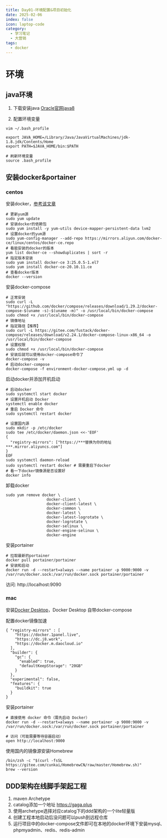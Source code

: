 ```yaml
---
title: Day01-环境配置&项目初始化
date: 2025-02-06
index: false
icon: laptop-code
category:
  - 学习笔记
  - 大营销
tags:
  - docker
---
```

# 环境
## java环境
1. 下载安装java
[Oracle官网java8](https://www.oracle.com/java/technologies/javase/javase8u211-later-archive-downloads.html)

2. 配置环境变量
```shell
vim ~/.bash_profile
```
```shell
export JAVA_HOME=/Library/Java/JavaVirtualMachines/jdk-1.8.jdk/Contents/Home
export PATH=$JAVA_HOME/bin:$PATH
```
```shell
# 刷新环境变量
source .bash_profile
```

## 安装docker&portainer
### centos
安装docker，[参考该文章](https://bugstack.cn/md/road-map/docker.html)
```shell
# 更新yum源
sudo yum update
# 安装docker的依赖包
sudo yum install -y yum-utils device-mapper-persistent-data lvm2
# 设置docker的yum源
sudo yum-config-manager --add-repo https://mirrors.aliyun.com/docker-ce/linux/centos/docker-ce.repo
# 看能安装的docker的版本
yum list docker-ce --showduplicates | sort -r
# 指定版本安装
sudo yum install docker-ce 3:25.0.5-1.el7
sudo yum install docker-ce-20.10.11.ce
# 查看docker版本
docker --version
```
安装docker-compose
```shell
# 正常安装
sudo curl -L "https://github.com/docker/compose/releases/download/1.29.2/docker-compose-$(uname -s)-$(uname -m)" -o /usr/local/bin/docker-compose
sudo chmod +x /usr/local/bin/docker-compose
# 镜像地址
# 指定路径【推荐】
sudo curl -L https://gitee.com/fustack/docker-compose/releases/download/v2.24.1/docker-compose-linux-x86_64 -o /usr/local/bin/docker-compose
# 设置权限
sudo chmod +x /usr/local/bin/docker-compose
# 安装后就可以使用docker-compose命令了
docker-compose -v
# 启动docker-compose
docker-compose -f environment-docker-compose.yml up -d
```
启动docker并添加开机启动
```shell
# 启动docker
sudo systemctl start docker
# 设置开机启动 Docker
systemctl enable docker
# 重启 Docker 命令
sudo systemctl restart docker

# 设置国内源
sudo mkdir -p /etc/docker
sudo tee /etc/docker/daemon.json <<-'EOF'
{
  "registry-mirrors": ["https://***替换为你的地址***.mirror.aliyuncs.com"]
}
EOF
sudo systemctl daemon-reload
sudo systemctl restart docker # 需要重启下docker
# 看一下docker镜像源是否设置好
docker info
```
卸载docker
```shell
sudo yum remove docker \
                  docker-client \
                  docker-client-latest \
                  docker-common \
                  docker-latest \
                  docker-latest-logrotate \
                  docker-logrotate \
                  docker-selinux \
                  docker-engine-selinux \
                  docker-engine
```
安装portainer
```shell
# 拉取最新的portainer
docker pull portainer/portainer
# 安装和启动
docker run -d --restart=always --name portainer -p 9000:9000 -v /var/run/docker.sock:/var/run/docker.sock portainer/portainer
```
访问: http://localhost:9090

### mac
安装[Docker Desktop](https://app.docker.com/)，Docker Desktop 自带docker-compose

配置docker镜像加速
```shell
{ "registry-mirrors" : [
    "https://docker.1panel.live",
    "https://dc.j8.work",
    "https://docker.m.daocloud.io"
  ],
  "builder": {
    "gc": {
      "enabled": true,
      "defaultKeepStorage": "20GB"
    }
  },
  "experimental": false,
  "features": {
    "buildkit": true
  }
}
```
安装portainer
```shell
# 直接使用 docker 命令（需先启动 Docker）
docker run -d --restart=always --name portainer -p 9000:9000 -v /var/run/docker.sock:/var/run/docker.sock portainer/portainer

# 访问（可能需要等待容器启动）
open http://localhost:9000
```

使用国内的镜像源安装Homebrew
```shell
/bin/zsh -c "$(curl -fsSL https://gitee.com/cunkai/HomebrewCN/raw/master/Homebrew.sh)"
brew --version
```

## DDD架构在线脚手架起工程
1. maven Archetype
2. catalog添加一个地址 https://gaga.plus
3. 使用archetype选择对应catalog下的ddd架构的一个lite轻量版
4. 创建工程本地启动后没问题可以push到远程仓库
5. 运行项目中的docker-compose文件即可在本地的docker环境下安装mysql、phpmyadmin、redis、redis-admin
